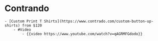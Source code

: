 # Contrando
	- [Custom Print T Shirts](https://www.contrado.com/custom-button-up-shirts) from $120
		- #Video
			- {{video https://www.youtube.com/watch?v=qAGRMFGdodo}}